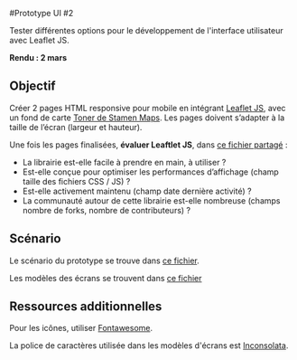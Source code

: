 #Prototype UI #2

Tester différentes options pour le développement de l'interface utilisateur avec Leaflet JS.

**Rendu : 2 mars**

## Objectif 
Créer 2 pages HTML responsive pour mobile en intégrant [Leaflet JS](), avec un fond de carte [Toner de Stamen Maps](http://maps.stamen.com/#toner). Les pages doivent s’adapter à la taille de l’écran (largeur et hauteur). 

Une fois les pages finalisées, **évaluer Leaftlet JS**, dans [ce fichier partagé](https://docs.google.com/spreadsheets/d/1PLk_t06cJYFFnptmJ9iQJ29lL3RLZevWsyzgfyRBBQc/edit?usp=sharing) : 
- La librairie est-elle facile à prendre en main, à utiliser ? 
- Est-elle conçue pour optimiser les performances d’affichage (champ taille des fichiers CSS / JS) ? 
- Est-elle activement maintenu (champ date dernière activité) ? 
- La communauté autour de cette librairie est-elle nombreuse (champs nombre de forks, nombre de contributeurs) ?

## Scénario

Le scénario du prototype se trouve dans [ce fichier](https://docs.google.com/document/d/1qtWHQt4Yr8NrpqiYZvX0d8W4I712bTBJu2e5_FR7iZc/edit?usp=sharing).

Les modèles des écrans se trouvent dans [ce fichier](https://drive.google.com/file/d/0B7qmEPqr-TdkdG5Ddm1qWmw3Z2M/view?usp=sharing)

## Ressources additionnelles

Pour les icônes, utiliser [Fontawesome](https://github.com/FortAwesome/Font-Awesome).

La police de caractères utilisée dans les modèles d'écrans est [Inconsolata](https://www.google.com/fonts#UsePlace:use/Collection:Inconsolata).

